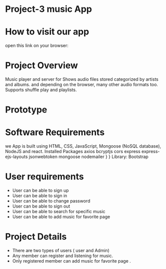 # Project-3 music App
 # How to visit our app
open this link on your browser:
 # Project Overview
Music player and server for  Shows audio files stored 
categorized by artists and albums. and depending on the browser, many other audio formats too. Supports shuffle play and playlists. 
 # Prototype
 # Software Requirements
we App is built using HTML, CSS, JavaScript, Mongoose (NoSQL database), NodeJS and react.
Installed Packages
axios bcryptjs  cors express express-ejs-layouts jsonwebtoken mongoose nodemailer
  }
}
Library:
Bootstrap
 # User requirements
 - User can be able to sign up 
- User can be able to sign in
 - User can be able to change password
- User can be able to sign out
- User can be able  to search for specific music 
- User can be able to add music for favorite page
# Project Details
- There are two  types of users ( user and Admin)
- Any member can register  and listening for music.
- Only registered member can add music for favorite page .








